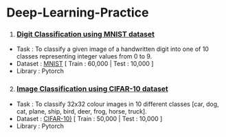 # Deep-Learning-Practice

1. ### [Digit Classification using MNIST dataset](https://github.com/tejal04/Deep-Learning-Practice/blob/main/DigitClassification_MNIST.ipynb)
  * Task : To classify a given image of a handwritten digit into one of 10 classes representing integer values from 0 to 9.
  * Dataset : [MNIST](http://yann.lecun.com/exdb/mnist/) [ Train : 60,000 | Test : 10,000 ]
  * Library : Pytorch
  
2. ### [Image Classification using CIFAR-10 dataset](https://github.com/tejal04/Deep-Learning-Practice/blob/main/ImageClassification_Cifar10.ipynb)
  * Task : To classify 32x32 colour images in 10 different classes [car, dog, cat, plane, ship, bird, deer, frog, horse, truck].
  * Dataset : [CIFAR-10)](https://www.cs.toronto.edu/~kriz/cifar.html) [ Train : 50,000 | Test : 10,000 ]
  * Library : Pytorch
